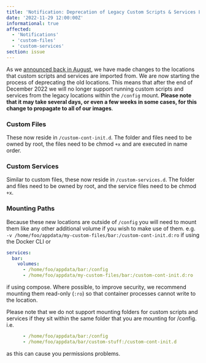 ```yaml
---
title: 'Notification: Deprecation of Legacy Custom Scripts & Services Locations'
date: '2022-11-29 12:00:00Z'
informational: true
affected:
  - 'Notifications'
  - 'custom-files'
  - 'custom-services'
section: issue
---
```

As we [announced back in August](https://info.linuxserver.io/issues/2022-08-29-custom-files/), we have made changes to the locations that custom scripts and services are imported from. We are now starting the process of deprecating the old locations. This means that after the end of December 2022 we will no longer support running custom scripts and services from the legacy locations within the `/config` mount. **Please note that it may take several days, or even a few weeks in some cases, for this change to propagate to all of our images**.

### Custom Files

These now reside in `/custom-cont-init.d`. The folder and files need to be owned by root, the files need to be chmod `+x` and are executed in name order.

### Custom Services

Similar to custom files, these now reside in `/custom-services.d`. The folder and files need to be owned by root, and the service files need to be chmod `+x`.

### Mounting Paths

Because these new locations are outside of `/config` you will need to mount them like any other additional volume if you wish to make use of them. e.g. `-v /home/foo/appdata/my-custom-files/bar:/custom-cont-init.d:ro` if using the Docker CLI or

```yaml
services:
  bar:
    volumes:
      - /home/foo/appdata/bar:/config
      - /home/foo/appdata/my-custom-files/bar:/custom-cont-init.d:ro
```

if using compose. Where possible, to improve security, we recommend mounting them read-only (`:ro`) so that container processes cannot write to the location.

Please note that we do not support mounting folders for custom scripts and services if they sit within the same folder that you are mounting for /config. i.e.

```yaml
      - /home/foo/appdata/bar:/config
      - /home/foo/appdata/bar/custom-stuff:/custom-cont-init.d
```

as this can cause you permissions problems.
